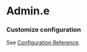# Admin.e

### Customize configuration
See [Configuration Reference](https://cli.vuejs.org/config/).
